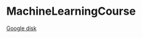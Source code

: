 # MachineLearningCourse
[Google disk](https://drive.google.com/drive/folders/18ZdfOmNJyIiZ2czOa5N4kSRLA9Fxnf6R?usp=share_link)
